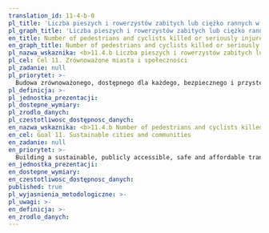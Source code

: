 ```yaml
---
translation_id: 11-4-b-0
pl_title: 'Liczba pieszych i rowerzystów zabitych lub ciężko rannych w wypadkach na terenie zabudowanym w przeliczeniu na 100 tys. ludności'
pl_graph_title: 'Liczba pieszych i rowerzystów zabitych lub ciężko rannych w wypadkach na terenie zabudowanym w przeliczeniu na 100 tys. ludności'
en_title: Number of pedestrians and cyclists killed or seriously injured in road traffic accidents in a built-up area per 100 thous. population
en_graph_title: Number of pedestrians and cyclists killed or seriously injured in road traffic accidents in a built-up area per 100 thous. population
pl_nazwa_wskaznika: <b>11.4.b Liczba pieszych i rowerzystów zabitych lub ciężko rannych w wypadkach na terenie zabudowanym w przeliczeniu na 100 tys. ludności</b>
pl_cel: Cel 11. Zrównoważone miasta i społeczności
pl_zadanie: null
pl_priorytet: >-
  Budowa zrównoważonego, dostępnego dla każdego, bezpiecznego i przystępnego cenowo systemu transportowego, zwłaszcza poprzez rozwój i priorytetyzację transportu publicznego
pl_definicja: >-
pl_jednostka_prezentacji:
pl_dostepne_wymiary:
pl_zrodlo_danych:
pl_czestotliwosc_dostępnosc_danych:
en_nazwa_wskaznika: <b>11.4.b Number of pedestrians and cyclists killed or seriously injured in road traffic accidents in a built-up area per 100 thous. population</b>
en_cel: Goal 11. Sustainable cities and communities
en_zadanie: null
en_priorytet: >-
  Building a sustainable, publicly accessible, safe and affordable transport system, especially through the development and prioritization of public transport
en_jednostka_prezentacji:
en_dostepne_wymiary:
en_czestotliwosc_dostępnosc_danych:
published: true
pl_wyjasnienia_metodologiczne: >-
pl_uwagi: >-
en_definicja: >-
en_zrodlo_danych:
---
```

